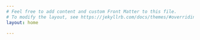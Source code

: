 ```yaml
---
# Feel free to add content and custom Front Matter to this file.
# To modify the layout, see https://jekyllrb.com/docs/themes/#overriding-theme-defaults
layout: home

---
```


